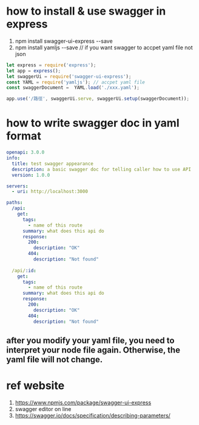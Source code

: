 # how to install & use swagger in express 
1. npm install swagger-ui-express --save
2. npm install yamljs --save // if you want swagger to accpet yaml file not json
```javascript
let express = require('express');
let app = express();
let swaggerUi = require('swagger-ui-express');
const YAML = require('yamljs'); // accpet yaml file
const swaggerDocument =  YAML.load('./xxx.yaml');

app.use('/路徑', swaggerUi.serve, swaggerUi.setup(swaggerDocument));
```
# how to write swagger doc in yaml format
```yaml
openapi: 3.0.0
info:
  title: test swagger appearance
  description: a basic swagger doc for telling caller how to use API
  version: 1.0.0

servers:
  - uri: http://localhost:3000

paths:
  /api:
    get:
      tags:
        - name of this route
      summary: what does this api do
      response:
        200:
          description: "OK"
        404:
          description: "Not found"
          
  /api/:id:
    get:
      tags:
        - name of this route
      summary: what does this api do
      response:
        200:
          description: "OK"
        404:
          description: "Not found"
```        
## after you modify your yaml file, you need to interpret your node file again. Otherwise, the yaml file will not change.

# ref website
1. https://www.npmjs.com/package/swagger-ui-express
2. swagger editor on line
3. https://swagger.io/docs/specification/describing-parameters/
